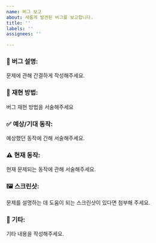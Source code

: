 ```yaml
---
name: 버그 보고
about: 새롭게 발견된 버그를 보고합니다.
title: ''
labels: ''
assignees: ''

---
```


### 🐛 **버그 설명**:
문제에 관해 간결하게 작성해주세요.

### 🔁 **재현 방법**:
버그 재현 방법을 서술해주세요

### ✅ **예상/기대 동작**:
예상했던 동작에 간해 서술해주세요.

### ⚠️ **현재 동작**:
현재 문제되는 동작에 관해 서술해주세요.

### 🖼️ **스크린샷**:
문제를 설명하는 데 도움이 되는 스크린샷이 있다면 첨부해 주세요.

### 🧩 **기타**:
기타 내용을 작성해주세요.
